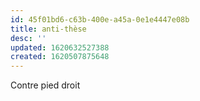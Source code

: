 ```yaml
---
id: 45f01bd6-c63b-400e-a45a-0e1e4447e08b
title: anti-thèse
desc: ''
updated: 1620632527388
created: 1620507875648
---
```


Contre pied droit
